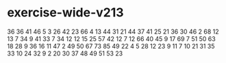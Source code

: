 # exercise-wide-v213
36
36
41
46
5
3
26
42
23
66
4
13
44
31
21
44
37
41
25
21
36
30
46
2
68
12
13
7
34
9
41
33
7
34
12
12
15
25
57
42
12
7
12
66
40
45
9
17
69
7
51
50
63
18
28
9
36
16
11
47
2
49
50
67
73
85
49
22
4
5
28
12
23
9
11
7
10
21
31
35
33
10
24
32
9
2
20
30
37
48
49
51
53
23
